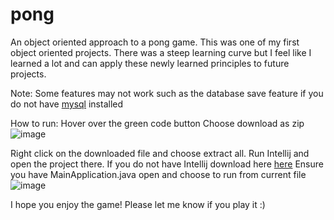 # pong
An object oriented approach to a pong game. 
This was one of my first object oriented projects.
There was a steep learning curve but I feel like I learned a lot and can apply these newly learned principles to future projects.

Note: Some features may not work such as the database save feature if you do not have [mysql](https://www.mysql.com/downloads/) installed

How to run:
Hover over the green code button
Choose download as zip
![image](https://github.com/user-attachments/assets/d27ae2b6-5360-4c21-9ff2-f55d681670c3)

Right click on the downloaded file and choose extract all. 
Run Intellij and open the project there. 
If you do not have Intellij download here [here](https://www.jetbrains.com/idea/download/)
Ensure you have MainApplication.java open and choose to run from current file ![image](https://github.com/user-attachments/assets/fc4c246e-4e54-4b98-be17-dff602f4bde2)

I hope you enjoy the game! Please let me know if you play it :)
